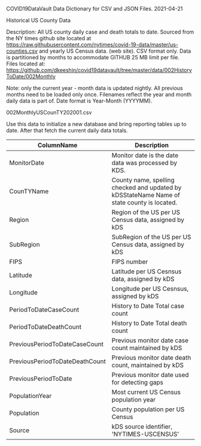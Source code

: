 COVID19DataVault
Data Dictionary for CSV and JSON Files.
2021-04-21

Historical US County Data

Description:  All US county daily case and death totals to date.  Sourced from the NY times github site located at  
https://raw.githubusercontent.com/nytimes/covid-19-data/master/us-counties.csv and yearly US Census data. (web site).  CSV format only.
Data is partitioned by months to accommodate GITHUB 25 MB limit per file.   
Files located at:
https://github.com/dkeeshin/covid19datavault/tree/master/data/002HistoryToDate/002Monthly

Note: only the current year - month data is updated nightly.  All previous months need to be loaded only once.
Filenames reflect the year and month daily data is part of.  Date format is  Year-Month (YYYYMM).

002MonthlyUSCounTY202001.csv

Use this data to initialize a new database and bring reporting tables up to date.  After that fetch the current daily data totals.


| ColumnName | Description |
| ---------- | ----------- |
| MonitorDate | Monitor date is the date data was processed by KDS. |
| CounTYName | County name, spelling checked and updated by kDSStateName  Name of state county is located. |
| Region | Region of the US per US Census data, assigned by kDS |
| SubRegion | SubRegion of the US per US Census data, assigned by kDS |
| FIPS | FIPS number |
| Latitude | Latitude per US Cesnsus data, assigned by kDS |
| Longitude | Longitude per US Cesnsus, assigned by kDS |
| PeriodToDateCaseCount | History to Date Total case count |
| PeriodToDateDeathCount | History to Date Total death count |
| PreviousPeriodToDateCaseCount | Previous monitor date case count maintained by kDS |
| PreviousPeriodToDateDeathCount | Previous monitor date death count, maintained by kDS |
| PreviousPeriodToDate | Previous monitor date used for detecting gaps |
| PopulationYear | Most current US Census population year |
| Population | County population per US Census |
| Source | kDS source identifier, 'NYTIMES-USCENSUS' |
